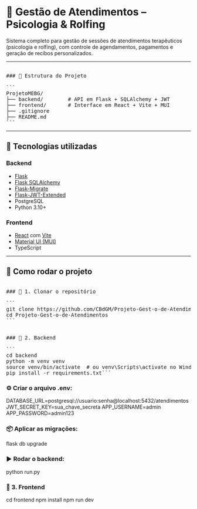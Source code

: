 # 🧠 Gestão de Atendimentos – Psicologia & Rolfing

Sistema completo para gestão de sessões de atendimentos terapêuticos (psicologia e rolfing), com controle de agendamentos, pagamentos e geração de recibos personalizados.

---

<pre>

### 📁 Estrutura do Projeto

```
ProjetoMEBG/
├── backend/        # API em Flask + SQLAlchemy + JWT
├── frontend/       # Interface em React + Vite + MUI
├── .gitignore
├── README.md
```
</pre>

---

## 🧰 Tecnologias utilizadas

### Backend
- [Flask](https://flask.palletsprojects.com/)
- [Flask SQLAlchemy](https://flask-sqlalchemy.palletsprojects.com/)
- [Flask-Migrate](https://flask-migrate.readthedocs.io/)
- [Flask-JWT-Extended](https://flask-jwt-extended.readthedocs.io/)
- PostgreSQL
- Python 3.10+

### Frontend
- [React](https://reactjs.org/) com [Vite](https://vitejs.dev/)
- [Material UI (MUI)](https://mui.com/)
- TypeScript

---

## 🚀 Como rodar o projeto

<pre>

### 🔹 1. Clonar o repositório

```
git clone https://github.com/CBdGM/Projeto-Gest-o-de-Atendimentos.git
cd Projeto-Gest-o-de-Atendimentos
```
</pre>

<pre>

### 🔹 2. Backend

```
cd backend
python -m venv venv
source venv/bin/activate  # ou venv\Scripts\activate no Windows
pip install -r requirements.txt```
</pre>

### ⚙️ Criar o arquivo .env:
DATABASE_URL=postgresql://usuario:senha@localhost:5432/atendimentos
JWT_SECRET_KEY=sua_chave_secreta
APP_USERNAME=admin
APP_PASSWORD=admin123

### 📦 Aplicar as migrações:
flask db upgrade

### ▶️ Rodar o backend:
python run.py

### 🔹 3. Frontend
cd frontend
npm install
npm run dev
